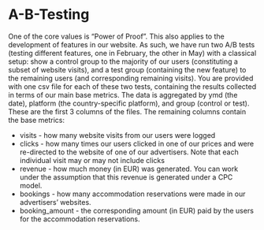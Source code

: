 # A-B-Testing

One of the core values is “Power of Proof”. This also applies to the development of features in our website. As such, we have run two A/B tests (testing different features, one in
February, the other in May) with a classical setup: show a control group to the majority of our users (constituting a subset of website visits), and a test group (containing the new feature)
to the remaining users (and corresponding remaining visits). You are provided with one csv file for each of these two tests, containing the results collected in terms of our main base metrics. 
The data is aggregated by ymd (the date), platform (the country-specific platform), and group (control or test). These are the first 3 columns of
the files. The remaining columns contain the base metrics:
* visits - how many website visits from our users were logged
* clicks - how many times our users clicked in one of our prices and were re-directed to the website of one of our advertisers. Note that each individual visit may or may not include clicks
* revenue - how much money (in EUR) was generated. You can work under the assumption that this revenue is generated under a CPC model.
* bookings - how many accommodation reservations were made in our advertisers’ websites.
* booking_amount - the corresponding amount (in EUR) paid by the users for the accommodation reservations.
